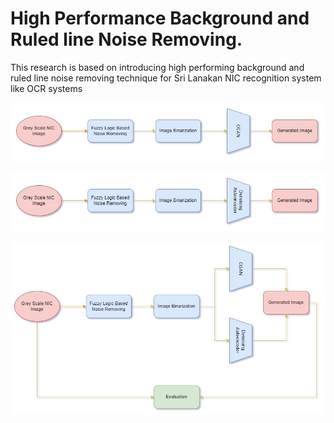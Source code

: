 # High Performance Background and Ruled line Noise Removing.

This research is based on introducing high performing background and ruled line noise removing technique for Sri Lanakan NIC recognition system like OCR systems

![This is an image](images/Model_1.jpg)

![This is an image](images/Model_2.jpg)

![This is an image](images/overall_background_noise_removing.jpg)
